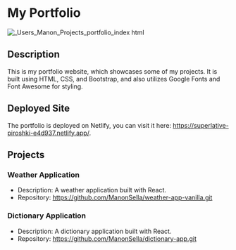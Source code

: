 # My Portfolio

![_Users_Manon_Projects_portfolio_index html](https://github.com/user-attachments/assets/292d4428-1254-4e21-a84c-d23221a51640)

## Description
This is my portfolio website, which showcases some of my projects. 
It is built using HTML, CSS, and Bootstrap, and also utilizes Google Fonts and Font Awesome for styling.

## Deployed Site
The portfolio is deployed on Netlify, you can visit it here: https://superlative-piroshki-e4d937.netlify.app/.

## Projects

### Weather Application
- Description: A weather application built with React.
- Repository: https://github.com/ManonSella/weather-app-vanilla.git

### Dictionary Application
- Description: A dictionary application built with React.
- Repository: https://github.com/ManonSella/dictionary-app.git
